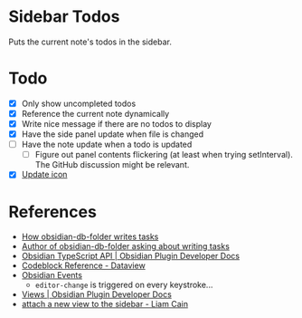 # Sidebar Todos

Puts the current note's todos in the sidebar.

# Todo
- [x] Only show uncompleted todos
- [x] Reference the current note dynamically
- [x] Write nice message if there are no todos to display
- [x] Have the side panel update when file is changed
- [ ] Have the note update when a todo is updated
  - [ ] Figure out panel contents flickering (at least when trying setInterval). The GitHub discussion might be relevant.
- [x] [Update icon](https://marcus.se.net/obsidian-plugin-docs/user-interface/icons)

# References
- [How obsidian-db-folder writes tasks](https://github.com/RafaelGB/obsidian-db-folder/blob/f14529049933c0802c41366778dbec38858f4d7c/src/components/cellTypes/TaskCell.tsx#L36)
- [Author of obsidian-db-folder asking about writing tasks](https://github.com/blacksmithgu/obsidian-dataview/discussions/1351)
- [Obsidian TypeScript API | Obsidian Plugin Developer Docs](https://marcus.se.net/obsidian-plugin-docs/reference/typescript)
- [Codeblock Reference - Dataview](https://blacksmithgu.github.io/obsidian-dataview/api/code-reference/)
- [Obsidian Events](https://marcus.se.net/obsidian-plugin-docs/events)
  - `editor-change` is triggered on every keystroke...
- [Views | Obsidian Plugin Developer Docs](https://marcus.se.net/obsidian-plugin-docs/user-interface/views)
- [attach a new view to the sidebar - Liam Cain](https://liamca.in/Obsidian/API+FAQ/views/attach+a+new+view+to+the+sidebar)
